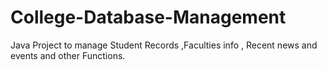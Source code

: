 # College-Database-Management
Java Project to manage Student Records ,Faculties info , Recent news and events and other Functions. 
